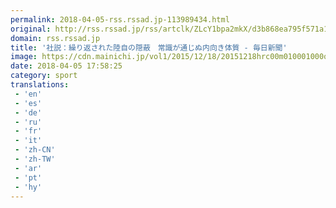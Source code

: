 ```yaml
---
permalink: 2018-04-05-rss.rssad.jp-113989434.html
original: http://rss.rssad.jp/rss/artclk/ZLcY1bpa2mkX/d3b868ea795f571a14aa7acdd48ba7c5?ul=Rnv9a_0NNkRouyx1msthhbAwj8c_z8fxhnQ7xXpxZFMegJjp_5mH2v8dORcUMVOnPamkPigh401tKjStkFlFF867cBLW
domain: rss.rssad.jp
title: '社説：繰り返された陸自の隠蔽　常識が通じぬ内向き体質 - 毎日新聞'
image: https://cdn.mainichi.jp/vol1/2015/12/18/20151218hrc00m010001000q/9.jpg?2
date: 2018-04-05 17:58:25
category: sport
translations: 
 - 'en'
 - 'es'
 - 'de'
 - 'ru'
 - 'fr'
 - 'it'
 - 'zh-CN'
 - 'zh-TW'
 - 'ar'
 - 'pt'
 - 'hy'
---
```


